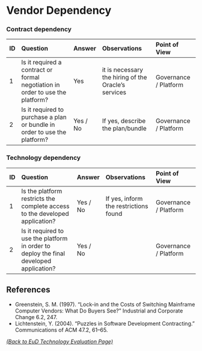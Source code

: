 # Vendor Dependency

### Contract dependency

| ID | Question | Answer | Observations | Point of View |
|:---|:----------------------------------------------------|:------------------|:------------------|:-----------------|
| 1 | Is it required a contract or formal negotiation in order to use the platform? | Yes | it is necessary the hiring of the Oracle’s services | Governance / Platform |
| 2 | Is it required to purchase a plan or bundle in order to use the platform? | Yes / No | If yes, describe the plan/bundle | Governance / Platform |

### Technology dependency

| ID | Question | Answer | Observations | Point of View |
|:---|:----------------------------------------------------|:------------------|:------------------|:-----------------|
| 1 | Is the platform restricts the complete access to the developed application? | Yes / No | If yes, inform the restrictions found | Governance / Platform |
| 2 | Is it required to use the platform in order to deploy the final developed application? | Yes / No |  | Governance / Platform |

## References

* Greenstein, S. M. (1997). “Lock-in and the Costs of Switching Mainframe Computer Vendors: What Do Buyers See?”
Industrial and Corporate Change 6.2, 247.
* Lichtenstein, Y. (2004). “Puzzles in Software Development Contracting.” Communications of ACM 47.2, 61–65.

_[(Back to EuD Technology Evaluation Page)](../eud_technology_evaluation)_
